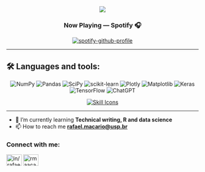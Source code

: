 
<div align=center >
<img src="https://readme-typing-svg.herokuapp.com?font=Pacifico&size=25&color=FFFFFF&center=true&lines=Hi+there!+👋💻;I'm+Rafael+Macario,;a+computational+linguist,;technical+writer,;PhD+student,;and+data+sciece+enthusiast."
/>

### Now Playing — Spotify 🎧
  [![spotify-github-profile](https://spotify-github-profile.kittinanx.com/api/view?uid=12148060010&cover_image=true&theme=novatorem&show_offline=false&background_color=121212&interchange=false&bar_color=53b14f&bar_color_cover=true)](https://github.com/kittinan/spotify-github-profile)
</div>

---
## 🛠️ Languages and tools:

<div style="text-align: center;">
  <img src="https://img.shields.io/badge/numpy-%23013243.svg?style=for-the-badge&logo=numpy&logoColor=white" alt="NumPy">
  <img src="https://img.shields.io/badge/pandas-%23150458.svg?style=for-the-badge&logo=pandas&logoColor=white" alt="Pandas">
  <img src="https://img.shields.io/badge/SciPy-%230C55A5.svg?style=for-the-badge&logo=scipy&logoColor=white" alt="SciPy">
  <img src="https://img.shields.io/badge/scikit--learn-%23F7931E.svg?style=for-the-badge&logo=scikit-learn&logoColor=white" alt="scikit-learn">
  <img src="https://img.shields.io/badge/Plotly-%233F4F75.svg?style=for-the-badge&logo=plotly&logoColor=white" alt="Plotly">
  <img src="https://img.shields.io/badge/Matplotlib-%23ffffff.svg?style=for-the-badge&logo=Matplotlib&logoColor=black" alt="Matplotlib">
  <img src="https://img.shields.io/badge/Keras-%23D00000.svg?style=for-the-badge&logo=Keras&logoColor=white" alt="Keras">
  <img src="https://img.shields.io/badge/TensorFlow-%23FF6F00.svg?style=for-the-badge&logo=TensorFlow&logoColor=white" alt="TensorFlow">
  <img src="https://img.shields.io/badge/chatGPT-74aa9c?style=for-the-badge&logo=openai&logoColor=white" alt="ChatGPT">
</div>

<p align="center">
  <a href="https://skillicons.dev">
    <img src="https://skillicons.dev/icons?i=py,latex,regex,r,js,react,html,css,docker,gi,pandas,tensorflow,pytorch," alt="Skill Icons">
  </a>
</p>

---
- 🌱 I’m currently learning **Technical writing, R and data science**
- 📫 How to reach me **rafael.macario@usp.br**

<h3 align="left">Connect with me:</h3>
<p align="left">
<a href="https://linkedin.com/in/in/rafaelmacariofernandes" target="blank"><img align="center" src="https://raw.githubusercontent.com/rahuldkjain/github-profile-readme-generator/master/src/images/icons/Social/linked-in-alt.svg" alt="in/rafaelmacariofernandes" height="30" width="40" /></a>
<a href="https://instagram.com/rmaacario" target="blank"><img align="center" src="https://raw.githubusercontent.com/rahuldkjain/github-profile-readme-generator/master/src/images/icons/Social/instagram.svg" alt="rmaacario" height="30" width="40" /></a>
</p>
